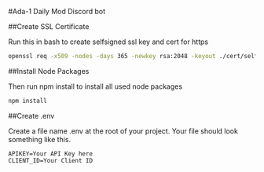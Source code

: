 #Ada-1 Daily Mod Discord bot

##Create SSL Certificate

Run this in bash to create selfsigned ssl key and cert for https

```bash
openssl req -x509 -nodes -days 365 -newkey rsa:2048 -keyout ./cert/selfsigned.key -out ./cert/selfsigned.crt
```

##Install Node Packages

Then run npm install to install all used node packages

```bash
npm install
```

##Create .env

Create a file name .env at the root of your project.  Your file should look something like this.

```
APIKEY=Your API Key here
CLIENT_ID=Your Client ID
```

